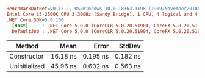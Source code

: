 ``` ini

BenchmarkDotNet=v0.12.1, OS=Windows 10.0.18363.1198 (1909/November2018Update/19H2)
Intel Core i5-2500K CPU 3.30GHz (Sandy Bridge), 1 CPU, 4 logical and 4 physical cores
.NET Core SDK=5.0.100
  [Host]     : .NET Core 5.0.0 (CoreCLR 5.0.20.51904, CoreFX 5.0.20.51904), X64 RyuJIT  [AttachedDebugger]
  DefaultJob : .NET Core 5.0.0 (CoreCLR 5.0.20.51904, CoreFX 5.0.20.51904), X64 RyuJIT


```
|        Method |     Mean |    Error |   StdDev |
|-------------- |---------:|---------:|---------:|
|   Constructor | 16.18 ns | 0.195 ns | 0.182 ns |
| Uninitialized | 45.96 ns | 0.602 ns | 0.563 ns |
